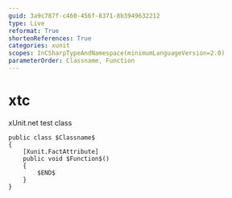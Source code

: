 ```yaml
---
guid: 3a9c787f-c460-456f-8371-8b3949632212
type: Live
reformat: True
shortenReferences: True
categories: xunit
scopes: InCSharpTypeAndNamespace(minimumLanguageVersion=2.0)
parameterOrder: Classname, Function
---
```


# xtc

xUnit.net test class

```
public class $Classname$
{
	[Xunit.FactAttribute]
	public void $Function$()
	{
		$END$
	}
}
```


